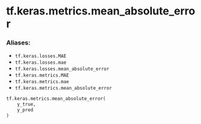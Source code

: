 <div itemscope itemtype="http://developers.google.com/ReferenceObject">
<meta itemprop="name" content="tf.keras.metrics.mean_absolute_error" />
<meta itemprop="path" content="Stable" />
</div>

# tf.keras.metrics.mean_absolute_error

### Aliases:

* `tf.keras.losses.MAE`
* `tf.keras.losses.mae`
* `tf.keras.losses.mean_absolute_error`
* `tf.keras.metrics.MAE`
* `tf.keras.metrics.mae`
* `tf.keras.metrics.mean_absolute_error`

``` python
tf.keras.metrics.mean_absolute_error(
    y_true,
    y_pred
)
```

